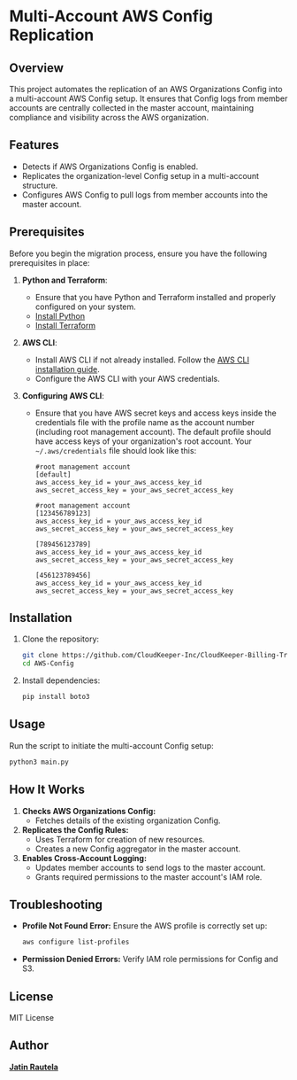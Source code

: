 # Multi-Account AWS Config Replication

## Overview
This project automates the replication of an AWS Organizations Config into a multi-account AWS Config setup. It ensures that Config logs from member accounts are centrally collected in the master account, maintaining compliance and visibility across the AWS organization.

## Features
- Detects if AWS Organizations Config is enabled.
- Replicates the organization-level Config setup in a multi-account structure.
- Configures AWS Config to pull logs from member accounts into the master account.

## Prerequisites

Before you begin the migration process, ensure you have the following prerequisites in place:

1. **Python and Terraform**:
   - Ensure that you have Python and Terraform installed and properly configured on your system.
   - [Install Python](https://www.python.org/downloads/)
   - [Install Terraform](https://learn.hashicorp.com/tutorials/terraform/install-cli)

2. **AWS CLI**:
   - Install AWS CLI if not already installed. Follow the [AWS CLI installation guide](https://docs.aws.amazon.com/cli/latest/userguide/install-cliv2.html).
   - Configure the AWS CLI with your AWS credentials.

3. **Configuring AWS CLI**:
   - Ensure that you have AWS secret keys and access keys inside the credentials file with the profile name as the account number (including root management account). The default profile should have access keys of your organization's root account. Your `~/.aws/credentials` file should look like this:
     ```
     #root management account
     [default]  
     aws_access_key_id = your_aws_access_key_id
     aws_secret_access_key = your_aws_secret_access_key
    
     #root management account
     [123456789123]  
     aws_access_key_id = your_aws_access_key_id
     aws_secret_access_key = your_aws_secret_access_key
     
     [789456123789]
     aws_access_key_id = your_aws_access_key_id
     aws_secret_access_key = your_aws_secret_access_key
     
     [456123789456]
     aws_access_key_id = your_aws_access_key_id
     aws_secret_access_key = your_aws_secret_access_key
     ```

## Installation
1. Clone the repository:
   ```sh
   git clone https://github.com/CloudKeeper-Inc/CloudKeeper-Billing-Transfer-Accelerators.git
   cd AWS-Config
   ```
2. Install dependencies:
   ```sh
   pip install boto3
   ```

## Usage
Run the script to initiate the multi-account Config setup:
```sh
python3 main.py
```

## How It Works
1. **Checks AWS Organizations Config:**
   - Fetches details of the existing organization Config.
2. **Replicates the Config Rules:**
   - Uses Terraform for creation of new resources.
   - Creates a new Config aggregator in the master account.
3. **Enables Cross-Account Logging:**
   - Updates member accounts to send logs to the master account.
   - Grants required permissions to the master account's IAM role.

## Troubleshooting
- **Profile Not Found Error:** Ensure the AWS profile is correctly set up:
  ```sh
  aws configure list-profiles
  ```
- **Permission Denied Errors:** Verify IAM role permissions for Config and S3.

## License
MIT License

## Author
[**Jatin Rautela**](https://github.com/JatinTTN)
